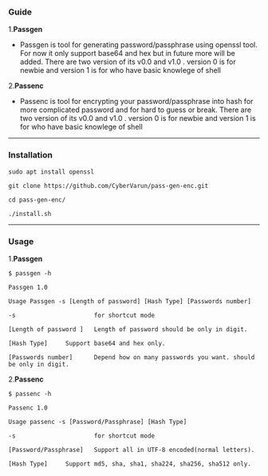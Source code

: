 ### Guide

1.**Passgen**

- Passgen is tool for generating password/passphrase using openssl tool. For now it only support base64 and hex but in future more will be added. There are two version of its v0.0 and v1.0 . version 0 is for newbie and version 1 is for who have basic knowlege of shell

2.**Passenc**

- Passenc is tool for encrypting your password/passphrase into hash for more complicated password and for hard to guess or break. There are two version of its v0.0 and v1.0 . version 0 is for newbie and version 1 is for who have basic knowlege of shell
<hr>

### Installation

`sudo apt install openssl`

`git clone https://github.com/CyberVarun/pass-gen-enc.git `

`cd pass-gen-enc/`

`./install.sh`

<hr>

### Usage

1.**Passgen**

`$ passgen -h`

`Passgen 1.0`

`Usage Passgen -s [Length of password] [Hash Type] [Passwords number]`

`-s                      for shortcut mode`

`[Length of password ]   Length of password should be only in digit.`

`[Hash Type]     Support base64 and hex only.`

`[Passwords number]      Depend how on many passwords you want. should be only in digit.`

2.**Passenc**

`$ passenc -h`

`Passenc 1.0`

`Usage passenc -s [Password/Passphrase] [Hash Type]`

`-s                      for shortcut mode`

`[Password/Passphrase]   Support all in UTF-8 encoded(normal letters).`

`[Hash Type]     Support md5, sha, sha1, sha224, sha256, sha512 only.`

